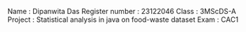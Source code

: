 Name : Dipanwita Das
Register number : 23122046
Class : 3MScDS-A
Project : Statistical analysis in java on food-waste dataset
Exam : CAC1
